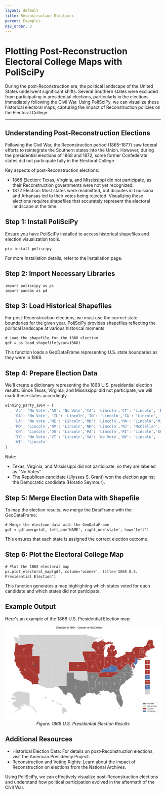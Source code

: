 ```yaml
---
layout: default
title: Reconstruction Elections
parent: Examples
nav_order: 3
---
```


# Plotting Post-Reconstruction Electoral College Maps with PoliSciPy

During the post-Reconstruction era, the political landscape of the United States underwent significant shifts. Several Southern states were excluded from participating in presidential elections, particularly in the elections immediately following the Civil War. Using PoliSciPy, we can visualize these historical electoral maps, capturing the impact of Reconstruction policies on the Electoral College.

---

## Understanding Post-Reconstruction Elections

Following the Civil War, the Reconstruction period (1865–1877) saw federal efforts to reintegrate the Southern states into the Union. However, during the presidential elections of 1868 and 1872, some former Confederate states did not participate fully in the Electoral College.

Key aspects of post-Reconstruction elections:

- 1868 Election: Texas, Virginia, and Mississippi did not participate, as their Reconstruction governments were not yet recognized.
- 1872 Election: Most states were readmitted, but disputes in Louisiana and Arkansas led to their votes being rejected.
Visualizing these elections requires shapefiles that accurately represent the electoral landscape at the time.

## Step 1: Install PoliSciPy

Ensure you have PoliSciPy installed to access historical shapefiles and election visualization tools.

```
pip install poliscipy
```

For more installation details, refer to the Installation page.

## Step 2: Import Necessary Libraries

```
import poliscipy as ps
import pandas as pd
```

## Step 3: Load Historical Shapefiles

For post-Reconstruction elections, we must use the correct state boundaries for the given year. PoliSciPy provides shapefiles reflecting the political landscape at various historical moments.

```
# Load the shapefile for the 1868 election
gdf = ps.load_shapefile(year=1868)
```

This function loads a GeoDataFrame representing U.S. state boundaries as they were in 1868.

## Step 4: Prepare Election Data

We'll create a dictionary representing the 1868 U.S. presidential election results. Since Texas, Virginia, and Mississippi did not participate, we will mark these states accordingly.

```python
winning_party_1864 = {
    'AL': 'No Vote','AR': 'No Vote','CA': 'Lincoln','CT': 'Lincoln', 'DE': 'McClellan', 'FL': 'No Vote', 
    'GA': 'No Vote', 'IL': 'Lincoln','IN': 'Lincoln','IA': 'Lincoln', 'KS': 'Lincoln','KY': 'McClellan',
    'LA': 'No Vote','ME': 'Lincoln','MD': 'Lincoln','MA': 'Lincoln','MI': 'Lincoln', 'MS': 'No Vote',
    'MO': 'Lincoln','NV': 'Lincoln','NH': 'Lincoln','NJ': 'McClellan','NY': 'Lincoln','NC': 'No Vote',
    'OH': 'Lincoln','OR': 'Lincoln','PA': 'Lincoln','RI': 'Lincoln','SC': 'No Vote','TN': 'Lincoln',
    'TX': 'No Vote','VT': 'Lincoln','VA': 'No Vote','WV': 'Lincoln',
    'WI': 'Lincoln'
}
```

Note:

- Texas, Virginia, and Mississippi did not participate, so they are labeled as "No Votes".
- The Republican candidate (Ulysses S. Grant) won the election against the Democratic candidate (Horatio Seymour).

## Step 5: Merge Election Data with Shapefile

To map the election results, we merge the DataFrame with the GeoDataFrame:

```
# Merge the election data with the GeoDataFrame
gdf = gdf.merge(df, left_on='NAME', right_on='state', how='left')
```

This ensures that each state is assigned the correct election outcome.

## Step 6: Plot the Electoral College Map

```
# Plot the 1868 electoral map
ps.plot_electoral_map(gdf, column='winner', title='1868 U.S. Presidential Election')
```

This function generates a map highlighting which states voted for each candidate and which states did not participate.

## Example Output

Here's an example of the 1868 U.S. Presidential Election map:

<div align="center"> <img src="assets/election_1864_2.png" alt="1864 U.S. Presidential Election Map" width="974"> <div style="text-align: center;"><em>Figure: 1868 U.S. Presidential Election Results</em></div> </div>

## Additional Resources

- Historical Election Data: For details on post-Reconstruction elections, visit the American Presidency Project.
- Reconstruction and Voting Rights: Learn about the impact of Reconstruction on elections from the National Archives.

Using PoliSciPy, we can effectively visualize post-Reconstruction elections and understand how political participation evolved in the aftermath of the Civil War.
